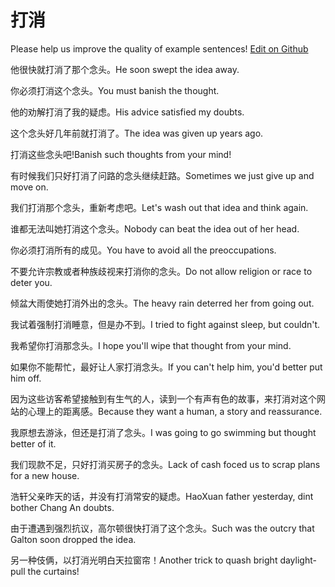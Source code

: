 # 打消

Please help us improve the quality of example sentences! [Edit on Github](https://github.com/jiyushe/jiyu-example-sentence-source/blob/main/chinese/daxiao_2.md)

<p><span class="chinese">他很快就打消了那个念头。</span><span class="english">He soon swept the idea away.</span></p>

<p><span class="chinese">你必须打消这个念头。</span><span class="english">You must banish the thought.</span></p>

<p><span class="chinese">他的劝解打消了我的疑虑。</span><span class="english">His advice satisfied my doubts.</span></p>

<p><span class="chinese">这个念头好几年前就打消了。</span><span class="english">The idea was given up years ago.</span></p>

<p><span class="chinese">打消这些念头吧!</span><span class="english">Banish such thoughts from your mind!</span></p>

<p><span class="chinese">有时候我们只好打消了问路的念头继续赶路。</span><span class="english">Sometimes we just give up and move on.</span></p>

<p><span class="chinese">我们打消那个念头，重新考虑吧。</span><span class="english">Let's wash out that idea and think again.</span></p>

<p><span class="chinese">谁都无法叫她打消这个念头。</span><span class="english">Nobody can beat the idea out of her head.</span></p>

<p><span class="chinese">你必须打消所有的成见。</span><span class="english">You have to avoid all the preoccupations.</span></p>

<p><span class="chinese">不要允许宗教或者种族歧视来打消你的念头。</span><span class="english">Do not allow religion or race to deter you.</span></p>

<p><span class="chinese">倾盆大雨使她打消外出的念头。</span><span class="english">The heavy rain deterred her from going out.</span></p>

<p><span class="chinese">我试着强制打消睡意，但是办不到。</span><span class="english">I tried to fight against sleep, but couldn't.</span></p>

<p><span class="chinese">我希望你打消那念头。</span><span class="english">I hope you'll wipe that thought from your mind.</span></p>

<p><span class="chinese">如果你不能帮忙，最好让人家打消念头。</span><span class="english">If you can't help him, you'd better put him off.</span></p>

<p><span class="chinese">因为这些访客希望接触到有生气的人，读到一个有声有色的故事，来打消对这个网站的心理上的距离感。</span><span class="english">Because they want a human, a story and reassurance.</span></p>

<p><span class="chinese">我原想去游泳，但还是打消了念头。</span><span class="english">I was going to go swimming but thought better of it.</span></p>

<p><span class="chinese">我们现款不足，只好打消买房子的念头。</span><span class="english">Lack of cash foced us to scrap plans for a new house.</span></p>

<p><span class="chinese">浩轩父亲昨天的话，并没有打消常安的疑虑。</span><span class="english">HaoXuan father yesterday, dint bother Chang An doubts.</span></p>

<p><span class="chinese">由于遭遇到强烈抗议，高尔顿很快打消了这个念头。</span><span class="english">Such was the outcry that Galton soon dropped the idea.</span></p>

<p><span class="chinese">另一种伎俩，以打消光明白天拉窗帘！</span><span class="english">Another trick to quash bright daylight-pull the curtains!</span></p>

